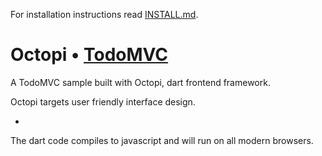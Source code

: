 For installation instructions read [INSTALL.md](INSTALL.md).

Octopi • [TodoMVC](http://todomvc.com)
======================================

A TodoMVC sample built with Octopi, dart frontend framework.

Octopi targets user friendly interface design.

-

The dart code compiles to javascript and will run on all modern browsers.
